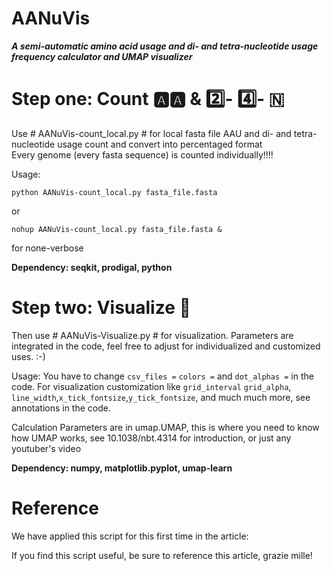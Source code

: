 AANuVis
==========================================================================================================================
***A semi-automatic amino acid usage and di- and tetra-nucleotide usage frequency calculator and UMAP visualizer***

# Step one: Count 🅰️🅰️ & :two:- :four:- 🇳
Use # AANuVis-count_local.py # for local fasta file AAU and di- and tetra-nucleotide usage count and convert into percentaged format  
Every genome (every fasta sequence) is counted individually!!!!

   Usage:   
   ```
   python AANuVis-count_local.py fasta_file.fasta
   ```
   or  
   ```
   nohup AANuVis-count_local.py fasta_file.fasta &
   ```
for none-verbose
   
   **Dependency: seqkit, prodigal, python**

# Step two: Visualize 🧩
Then use # AANuVis-Visualize.py # for visualization. Parameters are integrated in the code, feel free to adjust for individualized and customized uses. :-) 

  Usage: You have to change ```csv_files =```  ```colors =``` and ```dot_alphas =``` in the code. For visualization customization like ```grid_interval``` ```grid_alpha```, ```line_width```,```x_tick_fontsize```,```y_tick_fontsize```, and much much more, see annotations in the code.  
  
  Calculation Parameters are in umap.UMAP, this is where you need to know how UMAP works, see 10.1038/nbt.4314 for introduction, or just any youtuber's video

  **Dependency: numpy, matplotlib.pyplot, umap-learn**

# Reference
We have applied this script for this first time in the article:  

If you find this script useful, be sure to reference this article, grazie mille!
